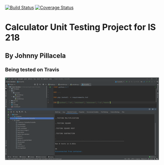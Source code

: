 [![Build Status](https://travis-ci.com/JohnnyPillacela/CalculatorUnitTesting.svg?branch=master)](https://travis-ci.com/JohnnyPillacela/CalculatorUnitTesting)
[![Coverage Status](https://coveralls.io/repos/github/JohnnyPillacela/CalculatorUnitTesting/badge.svg?branch=master)](https://coveralls.io/github/JohnnyPillacela/CalculatorUnitTesting?branch=master)

# Calculator Unit Testing Project for IS 218
## By Johnny Pillacela
### Being tested on Travis
![Being runned on Docker](RunningInDocker.PNG)
